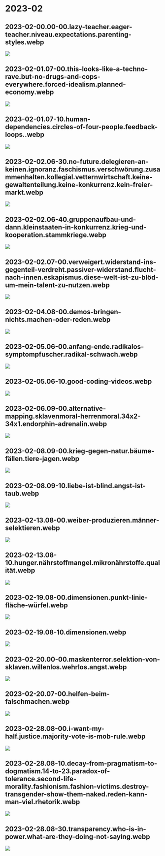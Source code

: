 # 2023-02

## 2023-02-00.00-00.lazy-teacher.eager-teacher.niveau.expectations.parenting-styles.webp

![](img/2023-02/2023-02-00.00-00.lazy-teacher.eager-teacher.niveau.expectations.parenting-styles.webp)

## 2023-02-01.07-00.this-looks-like-a-techno-rave.but-no-drugs-and-cops-everywhere.forced-idealism.planned-economy.webp

![](img/2023-02/2023-02-01.07-00.this-looks-like-a-techno-rave.but-no-drugs-and-cops-everywhere.forced-idealism.planned-economy.webp)

## 2023-02-01.07-10.human-dependencies.circles-of-four-people.feedback-loops..webp

![](img/2023-02/2023-02-01.07-10.human-dependencies.circles-of-four-people.feedback-loops..webp)

## 2023-02-02.06-30.no-future.delegieren-an-keinen.ignoranz.faschismus.verschwörung.zusammenhalten.kollegial.vetternwirtschaft.keine-gewaltenteilung.keine-konkurrenz.kein-freier-markt.webp

![](img/2023-02/2023-02-02.06-30.no-future.delegieren-an-keinen.ignoranz.faschismus.verschwörung.zusammenhalten.kollegial.vetternwirtschaft.keine-gewaltenteilung.keine-konkurrenz.kein-freier-markt.webp)

## 2023-02-02.06-40.gruppenaufbau-und-dann.kleinstaaten-in-konkurrenz.krieg-und-kooperation.stammkriege.webp

![](img/2023-02/2023-02-02.06-40.gruppenaufbau-und-dann.kleinstaaten-in-konkurrenz.krieg-und-kooperation.stammkriege.webp)

## 2023-02-02.07-00.verweigert.widerstand-ins-gegenteil-verdreht.passiver-widerstand.flucht-nach-innen.eskapismus.diese-welt-ist-zu-blöd-um-mein-talent-zu-nutzen.webp

![](img/2023-02/2023-02-02.07-00.verweigert.widerstand-ins-gegenteil-verdreht.passiver-widerstand.flucht-nach-innen.eskapismus.diese-welt-ist-zu-blöd-um-mein-talent-zu-nutzen.webp)

## 2023-02-04.08-00.demos-bringen-nichts.machen-oder-reden.webp

![](img/2023-02/2023-02-04.08-00.demos-bringen-nichts.machen-oder-reden.webp)

## 2023-02-05.06-00.anfang-ende.radikalos-symptompfuscher.radikal-schwach.webp

![](img/2023-02/2023-02-05.06-00.anfang-ende.radikalos-symptompfuscher.radikal-schwach.webp)

## 2023-02-05.06-10.good-coding-videos.webp

![](img/2023-02/2023-02-05.06-10.good-coding-videos.webp)

## 2023-02-06.09-00.alternative-mapping.sklavenmoral-herrenmoral.34x2-34x1.endorphin-adrenalin.webp

![](img/2023-02/2023-02-06.09-00.alternative-mapping.sklavenmoral-herrenmoral.34x2-34x1.endorphin-adrenalin.webp)

## 2023-02-08.09-00.krieg-gegen-natur.bäume-fällen.tiere-jagen.webp

![](img/2023-02/2023-02-08.09-00.krieg-gegen-natur.bäume-fällen.tiere-jagen.webp)

## 2023-02-08.09-10.liebe-ist-blind.angst-ist-taub.webp

![](img/2023-02/2023-02-08.09-10.liebe-ist-blind.angst-ist-taub.webp)

## 2023-02-13.08-00.weiber-produzieren.männer-selektieren.webp

![](img/2023-02/2023-02-13.08-00.weiber-produzieren.männer-selektieren.webp)

## 2023-02-13.08-10.hunger.nährstoffmangel.mikronährstoffe.qualität.webp

![](img/2023-02/2023-02-13.08-10.hunger.nährstoffmangel.mikronährstoffe.qualität.webp)

## 2023-02-19.08-00.dimensionen.punkt-linie-fläche-würfel.webp

![](img/2023-02/2023-02-19.08-00.dimensionen.punkt-linie-fläche-würfel.webp)

## 2023-02-19.08-10.dimensionen.webp

![](img/2023-02/2023-02-19.08-10.dimensionen.webp)

## 2023-02-20.00-00.maskenterror.selektion-von-sklaven.willenlos.wehrlos.angst.webp

![](img/2023-02/2023-02-20.00-00.maskenterror.selektion-von-sklaven.willenlos.wehrlos.angst.webp)

## 2023-02-20.07-00.helfen-beim-falschmachen.webp

![](img/2023-02/2023-02-20.07-00.helfen-beim-falschmachen.webp)

## 2023-02-28.08-00.i-want-my-half.justice.majority-vote-is-mob-rule.webp

![](img/2023-02/2023-02-28.08-00.i-want-my-half.justice.majority-vote-is-mob-rule.webp)

## 2023-02-28.08-10.decay-from-pragmatism-to-dogmatism.14-to-23.paradox-of-tolerance.second-life-morality.fashionism.fashion-victims.destroy-transgender-show-them-naked.reden-kann-man-viel.rhetorik.webp

![](img/2023-02/2023-02-28.08-10.decay-from-pragmatism-to-dogmatism.14-to-23.paradox-of-tolerance.second-life-morality.fashionism.fashion-victims.destroy-transgender-show-them-naked.reden-kann-man-viel.rhetorik.webp)

## 2023-02-28.08-30.transparency.who-is-in-power.what-are-they-doing-not-saying.webp

![](img/2023-02/2023-02-28.08-30.transparency.who-is-in-power.what-are-they-doing-not-saying.webp)

